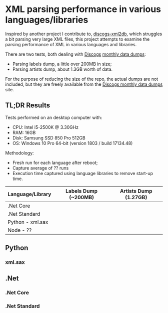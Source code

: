 # XML parsing performance in various languages/libraries

Inspired by another project I contribute to, [discogs-xml2db](https://github.com/philipmat/discogs-xml2db),
which struggles a bit parsing very large XML files, this project attempts to examine
the parsing performance of XML in various languages and libraries.

There are two tests, both dealing with [Discogs](https://www.discogs.com/)
[monthly data dumps](https://data.discogs.com/):

- Parsing labels dump, a little over 200MB in size;
- Parsing artists dump, about 1.3GB worth of data.

For the purpose of reducing the size of the repo, the actual dumps are not included,
but they are freely available from the
[Discogs monthly data dumps](https://data.discogs.com/) site.

## TL;DR Results

Tests performed on an desktop computer with:

- CPU: Intel i5-2500K @ 3.30GHz
- RAM: 16GB
- Disk: Samsung SSD 850 Pro 512GB
- OS: Windows 10 Pro 64-bit (version 1803 / build 17134.48)


Methodology:

- Fresh run for each language after reboot;
- Capture average of ?? runs
- Execution time captured using language libraries to remove start-up time.

| Language/Library | Labels Dump (~200MB) | Artists Dump (1.27GB) |
|------------------|----------------------|-----------------------|
| .Net Core        |                      |                       |
| .Net Standard    |                      |                       |
| Python - xml.sax |                      |                       |
| Node - ??        |                      |                       |



## Python

### xml.sax

## .Net

### .Net Core

### .Net Standard
